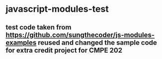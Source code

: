 # javascript-modules-test
## test code taken from https://github.com/sungthecoder/js-modules-examples reused and changed the sample code for extra credit project for CMPE 202